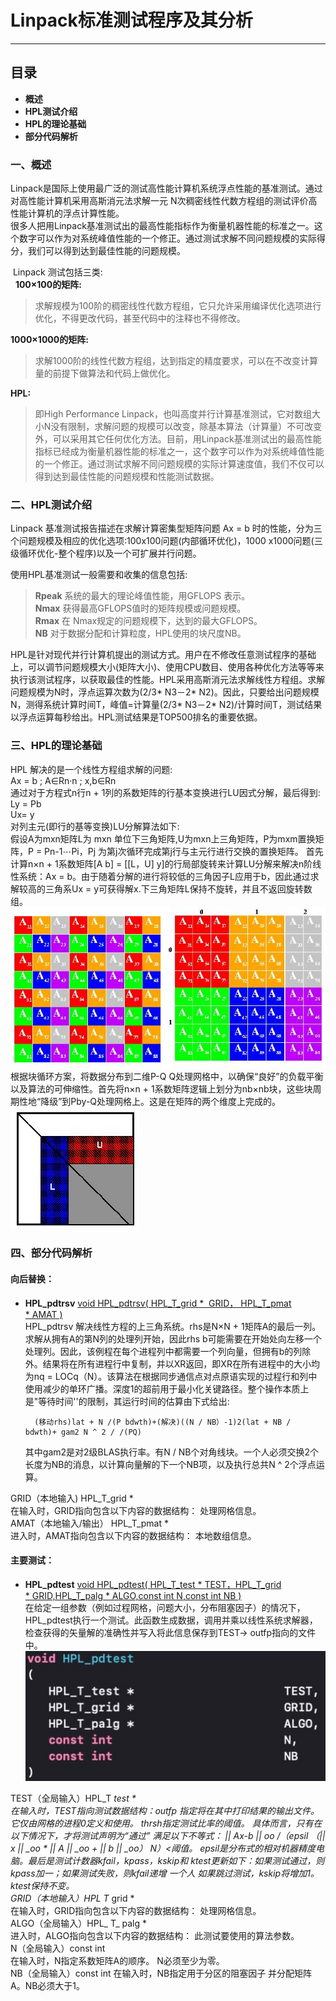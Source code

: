 # Linpack标准测试程序及其分析
* * *
## 目录
+ **概述**  
+ **HPL测试介绍**
+ **HPL的理论基础**
+ **部分代码解析**

### 一、概述  
Linpack是国际上使用最广泛的测试高性能计算机系统浮点性能的基准测试。通过对高性能计算机采用高斯消元法求解一元 N次稠密线性代数方程组的测试评价高性能计算机的浮点计算性能。  
很多人把用Linpack基准测试出的最高性能指标作为衡量机器性能的标准之一。这个数字可以作为对系统峰值性能的一个修正。通过测试求解不同问题规模的实际得分，我们可以得到达到最佳性能的问题规模。
  
 Linpack 测试包括三类:  
 
**100×100的矩阵:** 
>求解规模为100阶的稠密线性代数方程组，它只允许采用编译优化选项进行优化，不得更改代码，甚至代码中的注释也不得修改。  
 
**1000×1000的矩阵:**
> 求解1000阶的线性代数方程组，达到指定的精度要求，可以在不改变计算量的前提下做算法和代码上做优化。  

**HPL:**  
>即High Performance Linpack，也叫高度并行计算基准测试，它对数组大小N没有限制，求解问题的规模可以改变，除基本算法（计算量）不可改变外，可以采用其它任何优化方法。目前，用Linpack基准测试出的最高性能指标已经成为衡量机器性能的标准之一，这个数字可以作为对系统峰值性能的一个修正。通过测试求解不同问题规模的实际计算速度值，我们不仅可以得到达到最佳性能的问题规模和性能测试数据。

### 二、HPL测试介绍
Linpack 基准测试报告描述在求解计算密集型矩阵问题 Ax = b 时的性能，分为三个问题规模及相应的优化选项:100x100问题(内部循环优化)，1000 x1000问题(三级循环优化-整个程序)以及一个可扩展并行问题。 

使用HPL基准测试一般需要和收集的信息包括:   
>**Rpeak**		系统的最大的理论峰值性能，用GFLOPS 表示。  
**Nmax**	获得最高GFLOPS值时的矩阵规模或问题规模。  
**Rmax**	在 Nmax规定的问题规模下，达到的最大GFLOPS。  
**NB**	        对于数据分配和计算粒度，HPL使用的块尺度NB。

HPL是针对现代并行计算机提出的测试方式。用户在不修改任意测试程序的基础上，可以调节问题规模大小(矩阵大小)、使用CPU数目、使用各种优化方法等等来执行该测试程序，以获取最佳的性能。HPL采用高斯消元法求解线性方程组。求解问题规模为N时，浮点运算次数为(2/3* N3－2* N2)。因此，只要给出问题规模N，测得系统计算时间T，峰值=计算量(2/3* N3－2* N2)/计算时间T，测试结果以浮点运算每秒给出。HPL测试结果是TOP500排名的重要依据。

### 三、HPL的理论基础
HPL 解决的是一个线性方程组求解的问题:   
Ax = b	;	A∈Rn·n 	;	x,b∈Rn  
通过对于方程式n行n + 1列的系数矩阵的行基本变换进行LU因式分解，最后得到:   
Ly = Pb   
Ux= y  
对列主元(即行的基等变换)LU分解算法如下:  
假设A为mxn矩阵L为 mxn 单位下三角矩阵,U为mxn上三角矩阵，P为mxm置换矩阵，P = Pn-1⋯Pi，Pj 为第j次循环完成第j行与主元行进行交换的置换矩阵。 
首先计算n×n + 1系数矩阵[A b] = [[L，U] y]的行局部旋转来计算LU分解来解决n阶线性系统：Ax = b。由于随着分解的进行将较低的三角因子L应用于b，因此通过求解较高的三角系Ux = y可获得解x.下三角矩阵L保持不旋转，并且不返回旋转数组。
 ![alt 图标](https://github.com/MQ-Hu/hello-world/blob/master/images/mat2.jpg)  
根据块循环方案，将数据分布到二维P-Q Q处理网格中，以确保“良好”的负载平衡以及算法的可伸缩性。首先将n×n + 1系数矩阵逻辑上划分为nb×nb块，这些块周期性地“降级”到Pby-Q处理网格上。这是在矩阵的两个维度上完成的。  
![alt 图标](https://github.com/MQ-Hu/hello-world/blob/master/images/main.jpg)

### 四、部分代码解析
#### 向后替换：  
* **HPL_pdtrsv**     <u>void HPL_pdtrsv( HPL_T_grid *  GRID， HPL_T_pmat * AMAT )</u>   
HPL_pdtrsv 解决线性方程的上三角系统。rhs是N×N + 1矩阵A的最后一列。求解从拥有A的第N列的处理列开始，因此rhs b可能需要在开始处向左移一个处理列。因此，该例程在每个进程列中都需要一个列向量，但拥有b的列除外。结果将在所有进程行中复制，并以XR返回，即XR在所有进程中的大小均为nq = LOCq（N）。该算法在根据同步通信点对点原语实现的过程行和列中使用减少的单环广播。深度1的超前用于最小化关键路径。整个操作本质上是"等待时间''的限制，其运行时间的估算由下式给出:

		(移动rhs)lat + N /(P bdwth)+(解决)((N / NB）-1)2(lat + NB / bdwth)+ gam2 N ^ 2 / /(PQ)  
		
		
	其中gam2是对2级BLAS执行率。有N / NB个对角线块。一个人必须交换2个长度为NB的消息，以计算向量解的下一个NB项，以及执行总共N ^ 2个浮点运算。

GRID（本地输入)  HPL_T_grid *  
	在输入时，GRID指向包含以下内容的数据结构：
	处理网格信息。  
AMAT（本地输入/输出） HPL_T_pmat *  
	进入时，AMAT指向包含以下内容的数据结构：
      本地数组信息。 
        
         
#### 主要测试：
* **HPL_pdtest**
<u>void HPL_pdtest( HPL_T_test * TEST，HPL_T_grid * GRID,HPL_T_palg * ALGO,const int N,const int NB )</u>  
在给定一组参数（例如过程网格，问题大小，分布阻塞因子）的情况下，HPL_pdtest执行一个测试。此函数生成数据，调用并乘以线性系统求解器，检查获得的矢量解的准确性并写入将此信息保存到TEST-> outfp指向的文件中。
![alt 图标](https://github.com/MQ-Hu/hello-world/blob/master/images/1.3.png)

TEST（全局输入）HPL_T _test *  
        在输入时，TEST指向测试数据结构：outfp
        指定将在其中打印结果的输出文件。
        它仅由网格的进程0定义和使用。
        thrsh指定测试比率的阈值。
        具体而言，只有在以下情况下，才将测试声明为“通过”
        满足以下不等式：
        || Ax-b || _oo /（epsil *（|| x || _oo * || A || _oo + || b || _oo）* N）<阈值。
        epsil是分布式的相对机器精度电脑。最后是测试计数器kfail，kpass，kskip和
        ktest更新如下：如果测试通过，则kpass加一；如果测试失败，则kfail递增
        一个人 如果跳过测试，kskip将增加1。
        ktest保持不变。  
GRID（本地输入）HPL_ T_ grid *  
        在输入时，GRID指向包含以下内容的数据结构：
        处理网格信息。  
ALGO（全局输入）HPL_ T_ palg *  
        进入时，ALGO指向包含以下内容的数据结构：
        此测试要使用的算法参数。  
N（全局输入）const int  
        在输入时，N指定系数矩阵A的顺序。
        N必须至少为零。  
NB（全局输入）const int
        在输入时，NB指定用于分区的阻塞因子
        并分配矩阵A。NB必须大于1。  











